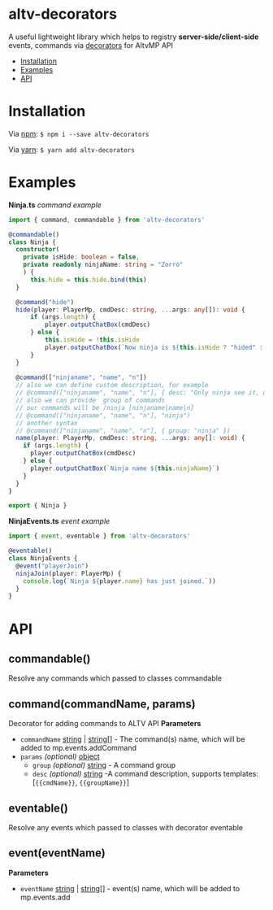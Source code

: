# altv-decorators
A useful lightweight library which helps to registry **server-side/client-side** events, commands via [decorators](https://www.typescriptlang.org/docs/handbook/decorators.html) for AltvMP API 

* [Installation](#installation)
* [Examples](#examples)
* [API](#api)

# Installation

Via [npm](https://github.com/npm/cli):
`$ npm i --save altv-decorators`

Via [yarn](https://yarnpkg.com/cli/install):
`$ yarn add altv-decorators`

# Examples

**Ninja.ts** *command example*
```typescript
import { command, commandable } from 'altv-decorators'

@commandable()
class Ninja {
  constructor(
    private isHide: boolean = false,
    private readonly ninjaName: string = "Zorro"
    ) {
      this.hide = this.hide.bind(this)
  }

  @command("hide")
  hide(player: PlayerMp, cmdDesc: string, ...args: any[]): void {
      if (args.length) {
          player.outputChatBox(cmdDesc)
      } else {
          this.isHide = !this.isHide
          player.outputChatBox(`Now ninja is ${this.isHide ? "hided" : "not hided"}`)
      }
  }
  
  @command(["ninjaname", "name", "n"])
  // also we can define custom description, for example
  // @command(["ninjaname", "name", "n"], { desc: "Only ninja see it, usage /{{cmdName}}" })
  // also we can provide  group of commands
  // our commands will be /ninja [ninjaname|name|n]
  // @command(["ninjaname", "name", "n"], "ninja")
  // another syntax
  // @command(["ninjaname", "name", "n"], { group: "ninja" })
  name(player: PlayerMp, cmdDesc: string, ...args: any[]: void) {
    if (args.length) {
      player.outputChatBox(cmdDesc)
    } else {
      player.outputChatBox(`Ninja name ${this.ninjaName}`)
    }
  }
}

export { Ninja }
```

**NinjaEvents.ts** *event example*
```typescript
import { event, eventable } from 'altv-decorators'

@eventable()
class NinjaEvents {
  @event("playerJoin")
  ninjaJoin(player: PlayerMp) {
    console.log(`Ninja ${player.name} has just joined.`))
  }
}
```

# API
## **commandable()**
Resolve any commands which passed to classes commandable

## **command(commandName, params)**
Decorator for adding commands to ALTV API
**Parameters**
* `commandName` [string](https://developer.mozilla.org/docs/Web/JavaScript/Reference/Global_Objects/String) | [string](https://developer.mozilla.org/docs/Web/JavaScript/Reference/Global_Objects/String)[] - The command(s) name, which will be added to mp.events.addCommand
* `params` *(optional)* [object](https://developer.mozilla.org/en-US/docs/Web/JavaScript/Reference/Global_Objects/Object)
  * `group` *(optional)* [string](https://developer.mozilla.org/docs/Web/JavaScript/Reference/Global_Objects/String) - A command group
  * `desc` *(optional)* [string](https://developer.mozilla.org/docs/Web/JavaScript/Reference/Global_Objects/String) -A command description, supports templates: [`{{cmdName}}`, `{{groupName}}`]

## **eventable()**
Resolve any events which passed to classes with decorator eventable

## **event(eventName)**
**Parameters**
* `eventName` [string](https://developer.mozilla.org/docs/Web/JavaScript/Reference/Global_Objects/String) | [string](https://developer.mozilla.org/docs/Web/JavaScript/Reference/Global_Objects/String)[] - event(s) name, which will be added to mp.events.add